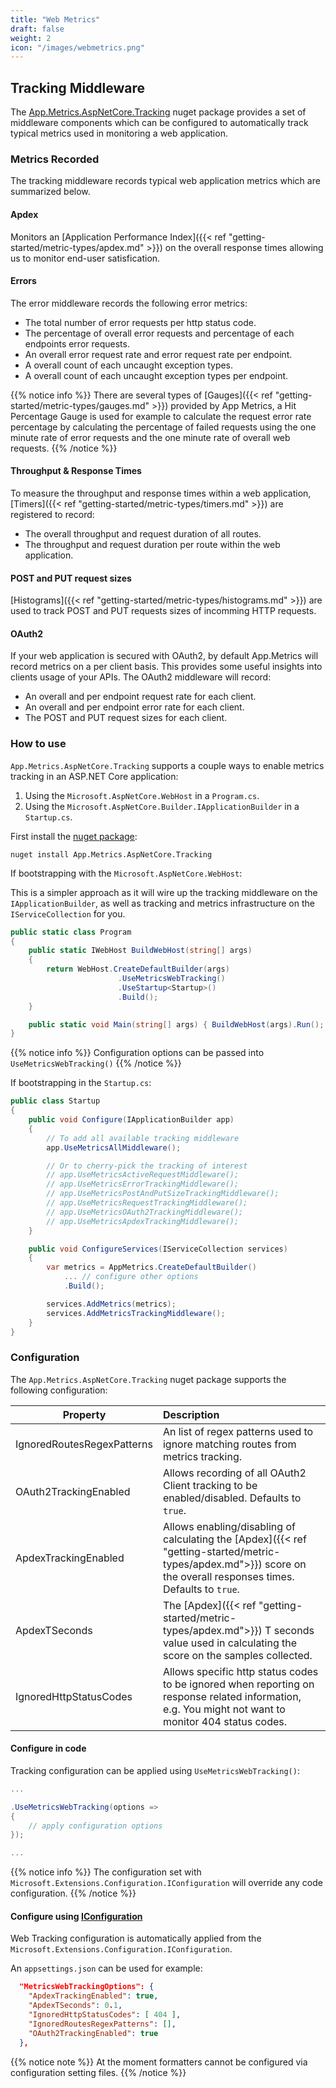 ```yaml
---
title: "Web Metrics"
draft: false
weight: 2
icon: "/images/webmetrics.png"
---
```


## Tracking Middleware

The [App.Metrics.AspNetCore.Tracking](https://www.nuget.org/packages/App.Metrics.AspNetCore.Tracking/) nuget package provides a set of middleware components which can be configured to automatically track typical metrics used in monitoring a web application.

### Metrics Recorded

The tracking middleware records typical web application metrics which are summarized below.

#### Apdex

Monitors an [Application Performance Index]({{< ref "getting-started/metric-types/apdex.md" >}}) on the overall response times allowing us to monitor end-user satisfication.

#### Errors

The error middleware records the following error metrics:

- The total number of error requests per http status code.
- The percentage of overall error requests and percentage of each endpoints error requests.
- An overall error request rate and error request rate per endpoint.
- A overall count of each uncaught exception types.
- A overall count of each uncaught exception types per endpoint.

{{% notice info %}}
There are several types of [Gauges]({{< ref "getting-started/metric-types/gauges.md" >}}) provided by App Metrics, a Hit Percentage Gauge is used for example to calculate the request error rate percentage by calculating the percentage of failed requests using the one minute rate of error requests and the one minute rate of overall web requests.
{{% /notice %}}

#### Throughput & Response Times

To measure the throughput and response times within a web application, [Timers]({{< ref "getting-started/metric-types/timers.md" >}}) are registered to record:

- The overall throughput and request duration of all routes.
- The throughput and request duration per route within the web application.

#### POST and PUT request sizes

[Histograms]({{< ref "getting-started/metric-types/histograms.md" >}}) are used to track POST and PUT requests sizes of incomming HTTP requests.

#### OAuth2

If your web application is secured with OAuth2, by default App.Metrics will record metrics on a per client basis. This provides some useful insights into clients usage of your APIs. The OAuth2 middleware will record:

- An overall and per endpoint request rate for each client.
- An overall and per endpoint error rate for each client.
- The POST and PUT request sizes for each client.

### How to use

`App.Metrics.AspNetCore.Tracking` supports a couple ways to enable metrics tracking in an ASP.NET Core application:

1. Using the `Microsoft.AspNetCore.WebHost` in a `Program.cs`.
1. Using the `Microsoft.AspNetCore.Builder.IApplicationBuilder` in a `Startup.cs`.

<i class="fa fa-hand-o-right"></i> First install the [nuget package](https://www.nuget.org/packages/App.Metrics.AspNetCore.Tracking/):

```console
nuget install App.Metrics.AspNetCore.Tracking
```

<i class="fa fa-hand-o-right"></i> If bootstrapping with the `Microsoft.AspNetCore.WebHost`:

This is a simpler approach as it will wire up the tracking middleware on the `IApplicationBuilder`, as well as tracking and metrics infrastructure on the `IServiceCollection` for you.

```csharp
public static class Program
{
    public static IWebHost BuildWebHost(string[] args)
    {
        return WebHost.CreateDefaultBuilder(args)
                        .UseMetricsWebTracking()
                        .UseStartup<Startup>()
                        .Build();
    }

    public static void Main(string[] args) { BuildWebHost(args).Run(); }
}
```

{{% notice info %}}
Configuration options can be passed into `UseMetricsWebTracking()`
{{% /notice %}}

<i class="fa fa-hand-o-right"></i> If bootstrapping in the `Startup.cs`:

```csharp
public class Startup
{
    public void Configure(IApplicationBuilder app)
    {
        // To add all available tracking middleware
        app.UseMetricsAllMiddleware();

        // Or to cherry-pick the tracking of interest
        // app.UseMetricsActiveRequestMiddleware();
        // app.UseMetricsErrorTrackingMiddleware();
        // app.UseMetricsPostAndPutSizeTrackingMiddleware();
        // app.UseMetricsRequestTrackingMiddleware();
        // app.UseMetricsOAuth2TrackingMiddleware();
        // app.UseMetricsApdexTrackingMiddleware();
    }

    public void ConfigureServices(IServiceCollection services)
    {
        var metrics = AppMetrics.CreateDefaultBuilder()
            ... // configure other options
            .Build();

        services.AddMetrics(metrics);
        services.AddMetricsTrackingMiddleware();
    }
}
```

### Configuration

<i class="fa fa-hand-o-right"></i> The `App.Metrics.AspNetCore.Tracking` nuget package supports the following configuration:

|Property|Description|
|------|:--------|
|IgnoredRoutesRegexPatterns|An list of regex patterns used to ignore matching routes from metrics tracking.
|OAuth2TrackingEnabled|Allows recording of all OAuth2 Client tracking to be enabled/disabled. Defaults to `true`.
|ApdexTrackingEnabled|Allows enabling/disabling of calculating the [Apdex]({{< ref "getting-started/metric-types/apdex.md">}}) score on the overall responses times. Defaults to `true`.
|ApdexTSeconds|The [Apdex]({{< ref "getting-started/metric-types/apdex.md">}}) T seconds value used in calculating the score on the samples collected.
|IgnoredHttpStatusCodes|Allows specific http status codes to be ignored when reporting on response related information, e.g. You might not want to monitor 404 status codes.

#### Configure in code

<i class="fa fa-hand-o-right"></i> Tracking configuration can be applied using `UseMetricsWebTracking()`:

```csharp
...

.UseMetricsWebTracking(options =>
{
    // apply configuration options
});

...
```

{{% notice info %}}
The configuration set with `Microsoft.Extensions.Configuration.IConfiguration` will override any code configuration.
{{% /notice %}}

#### Configure using [IConfiguration](https://docs.microsoft.com/en-us/dotnet/api/microsoft.extensions.configuration.iconfiguration?view=aspnetcore-2.0)

<i class="fa fa-hand-o-right"></i> Web Tracking configuration is automatically applied from the `Microsoft.Extensions.Configuration.IConfiguration`. 

An `appsettings.json` can be used for example:

```json
  "MetricsWebTrackingOptions": {
    "ApdexTrackingEnabled": true,
    "ApdexTSeconds": 0.1,
    "IgnoredHttpStatusCodes": [ 404 ],
    "IgnoredRoutesRegexPatterns": [],
    "OAuth2TrackingEnabled": true
  },
```

{{% notice note %}}
At the moment formatters cannot be configured via configuration setting files.
{{% /notice %}}